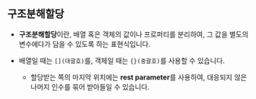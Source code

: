 ## 구조분해할당

- **구조분해할당**이란, 배열 혹은 객체의 값이나 프로퍼티를 분리하여, 그 값을 별도의 변수에다가 담을 수 있도록 하는 표현식입니다.

- 배열일 때는 ```[](대괄호)```를, 객체일 때는 ```{}(중괄호)```를 사용할 수 있습니다.
    - 할당받는 쪽의 마지막 위치에는 **rest parameter**를 사용하여, 대응되지 않은 나머지 인수를 묶어 받아들일 수 있습니다.